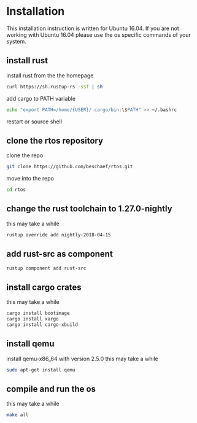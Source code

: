 # Installation
This installation instruction is written for Ubuntu 16.04. If you are not working with Ubuntu 16.04 please use the os specific commands of your system.

## install rust
install rust from the the homepage
```bash
curl https://sh.rustup-rs -sSf | sh
```
add cargo to PATH variable
```bash
echo "export PATH=/home/{USER}/.cargo/bin:\$PATH" >> ~/.bashrc
```
restart or source shell

## clone the rtos repository
clone the repo
```bash
git clone https://github.com/beschaef/rtos.git
```
move into the repo
```bash
cd rtos
```

## change the rust toolchain to 1.27.0-nightly
this may take a while
```bash
rustup override add nightly-2018-04-15
```

## add rust-src as component
```bash
rustup component add rust-src
```

## install cargo crates
this may take a while
```bash
cargo install bootimage
cargo install xargo
cargo install cargo-xbuild
```

## install qemu
install qemu-x86_64 with version 2.5.0
this may take a while
```bash
sudo apt-get install qemu
```

## compile and run the os
this may take a while
```bash
make all
```